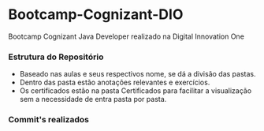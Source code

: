 # Bootcamp-Cognizant-DIO

Bootcamp Cognizant Java Developer realizado na Digital Innovation One

### Estrutura do Repositório
- Baseado nas aulas e seus respectivos nome, se dá a divisão das pastas.
- Dentro das pasta estão anotações relevantes e exercícios.
- Os certificados estão na pasta Certificados para facilitar a visualização sem a necessidade de entra pasta por pasta.



### Commit's realizados
